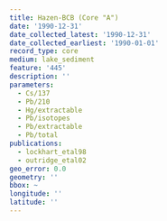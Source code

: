```yaml
---
title: Hazen-BCB (Core "A")
date: '1990-12-31'
date_collected_latest: '1990-12-31'
date_collected_earliest: '1990-01-01'
record_type: core
medium: lake_sediment
feature: '445'
description: ''
parameters:
  - Cs/137
  - Pb/210
  - Hg/extractable
  - Pb/isotopes
  - Pb/extractable
  - Pb/total
publications:
  - lockhart_etal98
  - outridge_etal02
geo_error: 0.0
geometry: ''
bbox: ~
longitude: ''
latitude: ''
---
```

